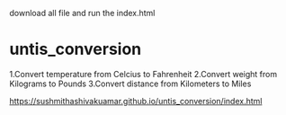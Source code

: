 download all file and run the index.html
# untis_conversion
1.Convert temperature from Celcius to Fahrenheit 
2.Convert weight from Kilograms to Pounds 
3.Convert distance from Kilometers to Miles

https://sushmithashivakuamar.github.io/untis_conversion/index.html
